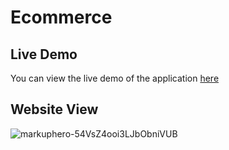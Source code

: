 # Ecommerce

## Live Demo
You can view the live demo of the application [here](https://pk1331.github.io/Ecommerce/ecommerce/index.html)
## Website View
![markuphero-54VsZ4ooi3LJbObniVUB](https://github.com/user-attachments/assets/0c890575-1090-4df1-ba9c-161c5111d335)
